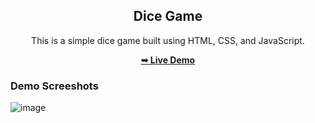 <div align="center">
 <h2 align="center">Dice Game</h2>
 
 This is a simple dice game built using HTML, CSS, and JavaScript.
 
 <a href="https://c0dewithlokesh.github.io/Dice-Game/"><strong>➥ Live Demo</strong></a>
 </div>
 
 ### Demo Screeshots

![image](https://user-images.githubusercontent.com/77185999/221345865-f759d811-6ffb-44b0-8406-6d4e4bf5a96d.png)
